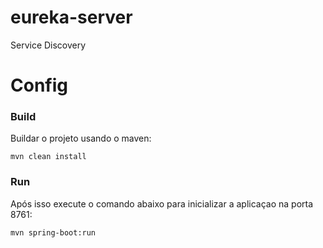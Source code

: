 # eureka-server
Service Discovery

# Config
### Build

Buildar o projeto usando o maven:
```
mvn clean install
```

### Run
Após isso execute o comando abaixo para inicializar a aplicaçao na porta 8761:
```
mvn spring-boot:run
```